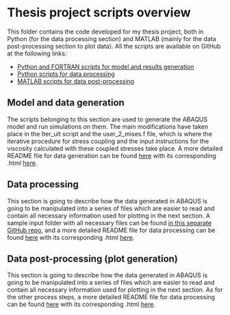 # Thesis project scripts overview
This folder contains the code developed for my thesis project, both in Python (for the data processing section) and MATLAB (mainly for the data post-processing section to plot data). 
All the scripts are available on GitHub at the following links:
* [Python and FORTRAN scripts for model and results generation](https://github.com/fmorra/code_thesis/tree/main/ABAQUS_scripts)
* [Python scripts for data processing](https://github.com/fmorra/code_thesis/tree/main/python_files)
* [MATLAB scripts for data post-processing](https://github.com/fmorra/code_thesis/tree/main/matlab_files)


## Model and data generation
The scripts belonging to this section are used to generate the ABAQUS model and run simulations on them. The main modifications have taken place in the Iter_ult script and the user_2_mises.f file, which is where the iterative procedure for stress coupling and the input instructions for the viscosity calculated with these coupled stresses take place. A more detailed README file for data generation can be found  [here](https://github.com/fmorra/python_files/README_ABAQUS.md) with its corresponding .html [here]().

## Data processing
This section is going to describe how the data generated in ABAQUS is going to be manipulated into a series of files which are easier to read and contain all necessary information used for plotting in the next section. A sample input folder with all necessary files can be found [in this separate GitHub  repo](https://github.com/fmorra/sample_run_folder), and a more detailed README file for data processing can be found  [here](https://github.com/fmorra/python_files/README_python.md) with its corresponding .html [here]().

## Data post-processing (plot generation)
This section is going to describe how the data generated in ABAQUS is going to be manipulated into a series of files which are easier to read and contain all necessary information used for plotting in the next section. As for the other process steps, a more detailed README file for data processing can be found  [here](https://github.com/fmorra/python_files/README_MATLAB.md) with its corresponding .html [here]().